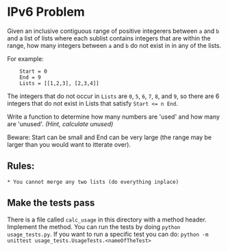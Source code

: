 IPv6 Problem
============
Given an inclusive contiguous range of positive integerers between `a` and `b`
and a list of lists where each sublist contains integers that are within the range,
how many integers between `a` and `b` do not exist in in any of the lists.

For example:

```
    Start = 0
    End = 9
    Lists = [[1,2,3], [2,3,4]]
```

The integers that do not occur in `Lists` are `0`, `5`, `6`, `7`, `8`, and `9`, so there are 6 integers that do not exist in Lists that satisfy `Start <= n End`.

Write a function to determine how many numbers are 'used' and how many are
'unused'. _(Hint, calculate unused)_

Beware: Start can be small and End can be very large (the range may be larger
than you would want to itterate over).

Rules:
------
    * You cannot merge any two lists (do everything inplace)

Make the tests pass
-------------------
There is a file called `calc_usage` in this directory with a method header.
Implement the method. You can run the tests by doing `python usage_tests.py`.
If you want to run a specific test you can do: `python -m unittest
usage_tests.UsageTests.<nameOfTheTest>`
